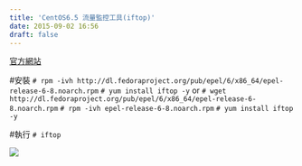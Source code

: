 ```yaml
---
title: 'CentOS6.5 流量監控工具(iftop)'
date: 2015-09-02 16:56
draft: false
---
```

<a href="http://www.ex-parrot.com/~pdw/iftop/" target="_blank">官方網站</a>

#安裝
`# rpm -ivh http://dl.fedoraproject.org/pub/epel/6/x86_64/epel-release-6-8.noarch.rpm`
`# yum install iftop -y`
or
`# wget http://dl.fedoraproject.org/pub/epel/6/x86_64/epel-release-6-8.noarch.rpm`
`# rpm -ivh epel-release-6-8.noarch.rpm`
`# yum install iftop -y`

#執行
`# iftop`

<img src="//imagehosting.rickyfun.net/201509/A02-01.png">
